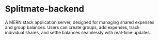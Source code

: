 # Splitmate-backend
A MERN stack application server, designed for managing shared expenses and group balances. Users can create groups, add expenses, track individual shares, and settle balances seamlessly with real-time updates.
